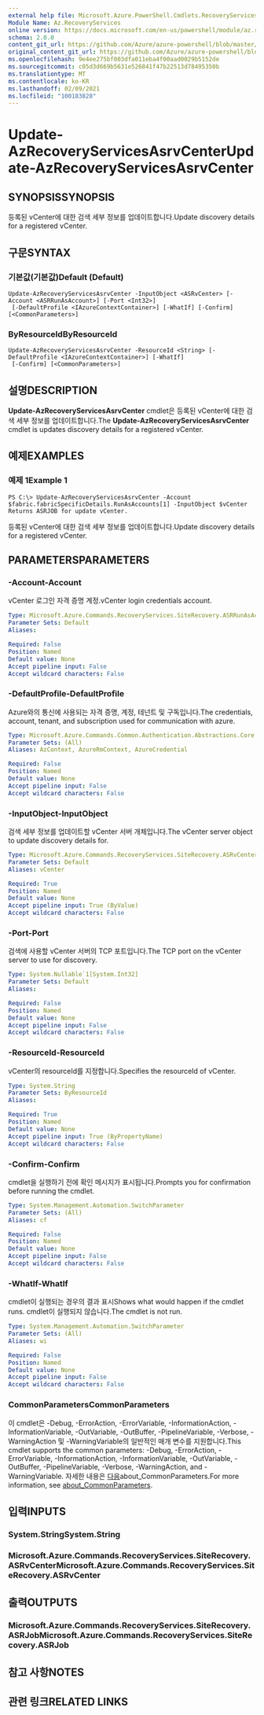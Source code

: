 ```yaml
---
external help file: Microsoft.Azure.PowerShell.Cmdlets.RecoveryServices.SiteRecovery.dll-Help.xml
Module Name: Az.RecoveryServices
online version: https://docs.microsoft.com/en-us/powershell/module/az.recoveryservices/update-azrecoveryservicesasrvcenter
schema: 2.0.0
content_git_url: https://github.com/Azure/azure-powershell/blob/master/src/RecoveryServices/RecoveryServices/help/Update-AzRecoveryServicesAsrvCenter.md
original_content_git_url: https://github.com/Azure/azure-powershell/blob/master/src/RecoveryServices/RecoveryServices/help/Update-AzRecoveryServicesAsrvCenter.md
ms.openlocfilehash: 9e4ee275bf003dfa011eba4f00aad0029b5152de
ms.sourcegitcommit: c05d3d669b5631e526841f47b22513d78495350b
ms.translationtype: MT
ms.contentlocale: ko-KR
ms.lasthandoff: 02/09/2021
ms.locfileid: "100183828"
---
```

# <span data-ttu-id="5757b-101">Update-AzRecoveryServicesAsrvCenter</span><span class="sxs-lookup"><span data-stu-id="5757b-101">Update-AzRecoveryServicesAsrvCenter</span></span>

## <span data-ttu-id="5757b-102">SYNOPSIS</span><span class="sxs-lookup"><span data-stu-id="5757b-102">SYNOPSIS</span></span>
<span data-ttu-id="5757b-103">등록된 vCenter에 대한 검색 세부 정보를 업데이트합니다.</span><span class="sxs-lookup"><span data-stu-id="5757b-103">Update discovery details for a registered vCenter.</span></span>

## <span data-ttu-id="5757b-104">구문</span><span class="sxs-lookup"><span data-stu-id="5757b-104">SYNTAX</span></span>

### <span data-ttu-id="5757b-105">기본값(기본값)</span><span class="sxs-lookup"><span data-stu-id="5757b-105">Default (Default)</span></span>
```
Update-AzRecoveryServicesAsrvCenter -InputObject <ASRvCenter> [-Account <ASRRunAsAccount>] [-Port <Int32>]
 [-DefaultProfile <IAzureContextContainer>] [-WhatIf] [-Confirm] [<CommonParameters>]
```

### <span data-ttu-id="5757b-106">ByResourceId</span><span class="sxs-lookup"><span data-stu-id="5757b-106">ByResourceId</span></span>
```
Update-AzRecoveryServicesAsrvCenter -ResourceId <String> [-DefaultProfile <IAzureContextContainer>] [-WhatIf]
 [-Confirm] [<CommonParameters>]
```

## <span data-ttu-id="5757b-107">설명</span><span class="sxs-lookup"><span data-stu-id="5757b-107">DESCRIPTION</span></span>
<span data-ttu-id="5757b-108">**Update-AzRecoveryServicesAsrvCenter** cmdlet은 등록된 vCenter에 대한 검색 세부 정보를 업데이트합니다.</span><span class="sxs-lookup"><span data-stu-id="5757b-108">The **Update-AzRecoveryServicesAsrvCenter** cmdlet is updates discovery details for a registered vCenter.</span></span>

## <span data-ttu-id="5757b-109">예제</span><span class="sxs-lookup"><span data-stu-id="5757b-109">EXAMPLES</span></span>

### <span data-ttu-id="5757b-110">예제 1</span><span class="sxs-lookup"><span data-stu-id="5757b-110">Example 1</span></span>
```
PS C:\> Update-AzRecoveryServicesAsrvCenter -Account $fabric.fabricSpecificDetails.RunAsAccounts[1] -InputObject $vCenter
Returns ASRJOB for update vCenter.
```

<span data-ttu-id="5757b-111">등록된 vCenter에 대한 검색 세부 정보를 업데이트합니다.</span><span class="sxs-lookup"><span data-stu-id="5757b-111">Update discovery details for a registered vCenter.</span></span>

## <span data-ttu-id="5757b-112">PARAMETERS</span><span class="sxs-lookup"><span data-stu-id="5757b-112">PARAMETERS</span></span>

### <span data-ttu-id="5757b-113">-Account</span><span class="sxs-lookup"><span data-stu-id="5757b-113">-Account</span></span>
<span data-ttu-id="5757b-114">vCenter 로그인 자격 증명 계정.</span><span class="sxs-lookup"><span data-stu-id="5757b-114">vCenter login credentials account.</span></span>

```yaml
Type: Microsoft.Azure.Commands.RecoveryServices.SiteRecovery.ASRRunAsAccount
Parameter Sets: Default
Aliases:

Required: False
Position: Named
Default value: None
Accept pipeline input: False
Accept wildcard characters: False
```

### <span data-ttu-id="5757b-115">-DefaultProfile</span><span class="sxs-lookup"><span data-stu-id="5757b-115">-DefaultProfile</span></span>
<span data-ttu-id="5757b-116">Azure와의 통신에 사용되는 자격 증명, 계정, 테넌트 및 구독입니다.</span><span class="sxs-lookup"><span data-stu-id="5757b-116">The credentials, account, tenant, and subscription used for communication with azure.</span></span>

```yaml
Type: Microsoft.Azure.Commands.Common.Authentication.Abstractions.Core.IAzureContextContainer
Parameter Sets: (All)
Aliases: AzContext, AzureRmContext, AzureCredential

Required: False
Position: Named
Default value: None
Accept pipeline input: False
Accept wildcard characters: False
```

### <span data-ttu-id="5757b-117">-InputObject</span><span class="sxs-lookup"><span data-stu-id="5757b-117">-InputObject</span></span>
<span data-ttu-id="5757b-118">검색 세부 정보를 업데이트할 vCenter 서버 개체입니다.</span><span class="sxs-lookup"><span data-stu-id="5757b-118">The vCenter server object to update discovery details for.</span></span>

```yaml
Type: Microsoft.Azure.Commands.RecoveryServices.SiteRecovery.ASRvCenter
Parameter Sets: Default
Aliases: vCenter

Required: True
Position: Named
Default value: None
Accept pipeline input: True (ByValue)
Accept wildcard characters: False
```

### <span data-ttu-id="5757b-119">-Port</span><span class="sxs-lookup"><span data-stu-id="5757b-119">-Port</span></span>
<span data-ttu-id="5757b-120">검색에 사용할 vCenter 서버의 TCP 포트입니다.</span><span class="sxs-lookup"><span data-stu-id="5757b-120">The TCP port on the vCenter server to use for discovery.</span></span>

```yaml
Type: System.Nullable`1[System.Int32]
Parameter Sets: Default
Aliases:

Required: False
Position: Named
Default value: None
Accept pipeline input: False
Accept wildcard characters: False
```

### <span data-ttu-id="5757b-121">-ResourceId</span><span class="sxs-lookup"><span data-stu-id="5757b-121">-ResourceId</span></span>
<span data-ttu-id="5757b-122">vCenter의 resourceId를 지정합니다.</span><span class="sxs-lookup"><span data-stu-id="5757b-122">Specifies the resourceId of vCenter.</span></span>

```yaml
Type: System.String
Parameter Sets: ByResourceId
Aliases:

Required: True
Position: Named
Default value: None
Accept pipeline input: True (ByPropertyName)
Accept wildcard characters: False
```

### <span data-ttu-id="5757b-123">-Confirm</span><span class="sxs-lookup"><span data-stu-id="5757b-123">-Confirm</span></span>
<span data-ttu-id="5757b-124">cmdlet을 실행하기 전에 확인 메시지가 표시됩니다.</span><span class="sxs-lookup"><span data-stu-id="5757b-124">Prompts you for confirmation before running the cmdlet.</span></span>

```yaml
Type: System.Management.Automation.SwitchParameter
Parameter Sets: (All)
Aliases: cf

Required: False
Position: Named
Default value: None
Accept pipeline input: False
Accept wildcard characters: False
```

### <span data-ttu-id="5757b-125">-WhatIf</span><span class="sxs-lookup"><span data-stu-id="5757b-125">-WhatIf</span></span>
<span data-ttu-id="5757b-126">cmdlet이 실행되는 경우의 결과 표시</span><span class="sxs-lookup"><span data-stu-id="5757b-126">Shows what would happen if the cmdlet runs.</span></span>
<span data-ttu-id="5757b-127">cmdlet이 실행되지 않습니다.</span><span class="sxs-lookup"><span data-stu-id="5757b-127">The cmdlet is not run.</span></span>

```yaml
Type: System.Management.Automation.SwitchParameter
Parameter Sets: (All)
Aliases: wi

Required: False
Position: Named
Default value: None
Accept pipeline input: False
Accept wildcard characters: False
```

### <span data-ttu-id="5757b-128">CommonParameters</span><span class="sxs-lookup"><span data-stu-id="5757b-128">CommonParameters</span></span>
<span data-ttu-id="5757b-129">이 cmdlet은 -Debug, -ErrorAction, -ErrorVariable, -InformationAction, -InformationVariable, -OutVariable, -OutBuffer, -PipelineVariable, -Verbose, -WarningAction 및 -WarningVariable의 일반적인 매개 변수를 지원합니다.</span><span class="sxs-lookup"><span data-stu-id="5757b-129">This cmdlet supports the common parameters: -Debug, -ErrorAction, -ErrorVariable, -InformationAction, -InformationVariable, -OutVariable, -OutBuffer, -PipelineVariable, -Verbose, -WarningAction, and -WarningVariable.</span></span> <span data-ttu-id="5757b-130">자세한 내용은 [다음](http://go.microsoft.com/fwlink/?LinkID=113216)about_CommonParameters.</span><span class="sxs-lookup"><span data-stu-id="5757b-130">For more information, see [about_CommonParameters](http://go.microsoft.com/fwlink/?LinkID=113216).</span></span>

## <span data-ttu-id="5757b-131">입력</span><span class="sxs-lookup"><span data-stu-id="5757b-131">INPUTS</span></span>

### <span data-ttu-id="5757b-132">System.String</span><span class="sxs-lookup"><span data-stu-id="5757b-132">System.String</span></span>

### <span data-ttu-id="5757b-133">Microsoft.Azure.Commands.RecoveryServices.SiteRecovery.ASRvCenter</span><span class="sxs-lookup"><span data-stu-id="5757b-133">Microsoft.Azure.Commands.RecoveryServices.SiteRecovery.ASRvCenter</span></span>

## <span data-ttu-id="5757b-134">출력</span><span class="sxs-lookup"><span data-stu-id="5757b-134">OUTPUTS</span></span>

### <span data-ttu-id="5757b-135">Microsoft.Azure.Commands.RecoveryServices.SiteRecovery.ASRJob</span><span class="sxs-lookup"><span data-stu-id="5757b-135">Microsoft.Azure.Commands.RecoveryServices.SiteRecovery.ASRJob</span></span>

## <span data-ttu-id="5757b-136">참고 사항</span><span class="sxs-lookup"><span data-stu-id="5757b-136">NOTES</span></span>

## <span data-ttu-id="5757b-137">관련 링크</span><span class="sxs-lookup"><span data-stu-id="5757b-137">RELATED LINKS</span></span>
